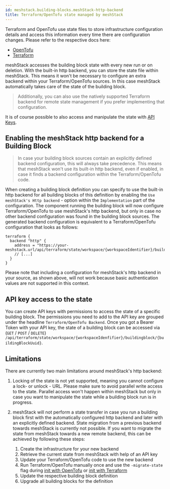 ```yaml
---
id: meshstack.building-blocks.meshStack-http-backend
title: Terraform/OpenTofu state managed by meshStack
---
```


Terraform and OpenTofu use state files to store infrastructure configuration details and access this information every time there are configuration changes. Please refer to the respective docs here:

- [OpenTofu](https://opentofu.org/docs/language/settings/backends/configuration)
- [Terraform](https://developer.hashicorp.com/terraform/language/backend)

meshStack accesses the building block state with every new run or on deletion. With the built-in http backend, you can store the state file within meshStack. This means it won't be necessary to configure an extra backend within your Terraform/OpenTofu sources. In this case meshStack automatically takes care of the state of the building block. 

> Additionally, you can also use the natively supported Terraform backend for remote state management if you prefer implementing that configuration. 

It is of course possible to also access and manipulate the state with [API Keys](meshstack.how-to-API-keys). 

## Enabling the meshStack http backend for a Building Block

> In case your building block sources contain an explicitly defined backend configuration, this will always take precedence.
> This means that meshStack won't use its built-in http backend, even if enabled, in case it finds a backend configuration within
> the Terraform/OpenTofu code.

When creating a building block definition you can specify to use the built-in http backend for all building blocks of this definition by enabling the `Use meshStack's Http backend` - option within the `Implementation` part of the configuration.
The component running the building block will now configure Terraform/OpenTofu to use meshStack's http backend, but only in case no other backend configuration was found in the building block sources.
The generated backend configuration is equivalent to a Terraform/OpenTofu configuration that looks as follows:

```hcl
terraform {
  backend "http" {
    address = "https://your-meshstack.url/api/terraform/state/workspace/{workspaceIdentifier}/buildingblock/{buildingBlockUuid}
    // [...]
  }
}
```

Please note that including a configuration for meshStack's http backend in your source, as shown above, will not work because basic authentication values are not supported in this context.

## API key access to the state

You can create API keys with permissions to access the state of a specific building block. The permissions you need to add to the API key are grouped under the headline `Terraform/OpenTofu Backend`.
Once you got a Bearer Token with your API key, the state of a building block can be accessed via\
(`GET` / `POST` / `DELETE`) `/api/terraform/state/workspace/{workspaceIdenfifier}/buildingblock/{buildingBlockUuid}`.

## Limitations

There are currently two main limitations around meshStack's http backend:

1. Locking of the state is not yet supported, meaning you cannot configure a lock- or unlock - URL. Please make sure to avoid parallel write access to the state. Parallel access won't happen within meshStack but only in case you want to manipulate the state while a building block run is in progress.
2. meshStack will not perform a state transfer in case you run a building block first with the automatically configured http backend and later with an explicitly defined backend. State migration from a previous backend towards meshStack is currently not possible. If you want to migrate the state from meshStack towards a new remote backend, this can be achieved by following these steps:

   1) Create the infrastructure for your new backend
   2) Retrieve the current state from meshStack with help of an API key
   3) Update your Terraform/OpenTofu code to use the new backend
   4) Run Terraform/OpenTofu manually once and use the `-migrate-state` flag during [init with OpenTofu](https://opentofu.org/docs/cli/commands/init/) or [init with Terraform](https://developer.hashicorp.com/terraform/cli/commands/init)
   5) Update the respective building block definition
   6) Upgrade all building blocks for the definition
